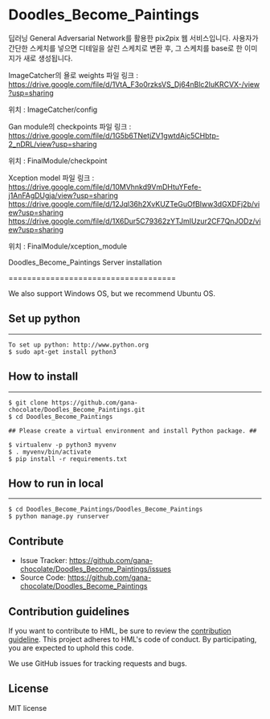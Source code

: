 # Doodles_Become_Paintings
딥러닝 General Adversarial Network를 활용한 pix2pix 웹 서비스입니다. 
사용자가 간단한 스케치를 넣으면 디테일을 살린 스케치로 변환 후, 그 스케치를 base로 한 이미지가 새로 생성됩니다.

ImageCatcher의 욜로 weights 파일 링크 : https://drive.google.com/file/d/1VtA_F3o0rzksVS_Dj64nBlc2luKRCVX-/view?usp=sharing

위치 : ImageCatcher/config

Gan module의 checkpoints 파일 링크 : https://drive.google.com/file/d/1G5b6TNetjZV1gwtdAjc5CHbtp-2_nDRL/view?usp=sharing

위치 : FinalModule/checkpoint

Xception model 파일 링크 : https://drive.google.com/file/d/10MVhnkd9VmDHtuYFefe-j1AnFAgDUgja/view?usp=sharing
https://drive.google.com/file/d/12Jql36h2XvKUZTeGuOfBIww3dGXDFj2b/view?usp=sharing
https://drive.google.com/file/d/1X6Dur5C79362zYTJmIUzur2CF7QnJODz/view?usp=sharing

위치 : FinalModule/xception_module

Doodles_Become_Paintings Server installation

====================================

We also support Windows OS, but we recommend Ubuntu OS.

Set up python
----------------------------------
********************************

    To set up python: http://www.python.org
    $ sudo apt-get install python3


How to install
--------------------------------
**************************

    $ git clone https://github.com/gana-chocolate/Doodles_Become_Paintings.git
    $ cd Doodles_Become_Paintings
    
    ## Please create a virtual environment and install Python package. ##
    
    $ virtualenv -p python3 myvenv
    $ . myvenv/bin/activate
    $ pip install -r requirements.txt

How to run in local
--------------------------------
***************************

    $ cd Doodles_Become_Paintings/Doodles_Become_Paintings
    $ python manage.py runserver
    
        
Contribute
----------------
* Issue Tracker: https://github.com/gana-chocolate/Doodles_Become_Paintings/issues
* Source Code: https://github.com/gana-chocolate/Doodles_Become_Paintings

Contribution guidelines
-----------------------
If you want to contribute to HML, be sure to review the [contribution guideline](https://github.com/gana-chocolate/Doodles_Become_Paintings). This project adheres to HML's code of conduct. By participating, you are expected to uphold this code.

We use GitHub issues for tracking requests and bugs.

License
------------------------
MIT license
